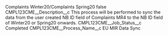 <?xml version="1.0" encoding="UTF-8"?>
<CustomMetadata xmlns="http://soap.sforce.com/2006/04/metadata" xmlns:xsi="http://www.w3.org/2001/XMLSchema-instance" xmlns:xsd="http://www.w3.org/2001/XMLSchema">
    <label>Complaints Winter20/Complaints Spring20</label>
    <protected>false</protected>
    <values>
        <field>CMPL123CME__Description__c</field>
        <value xsi:type="xsd:string">This process will be performed to sync the data from the user created NB ID field of Complaints MR4 to the NB ID field of Winter20 or Spring20 onwards.</value>
    </values>
    <values>
        <field>CMPL123CME__Job_Status__c</field>
        <value xsi:type="xsd:string">Completed</value>
    </values>
    <values>
        <field>CMPL123CME__Process_Name__c</field>
        <value xsi:type="xsd:string">EU MIR Data Sync</value>
    </values>
</CustomMetadata>
